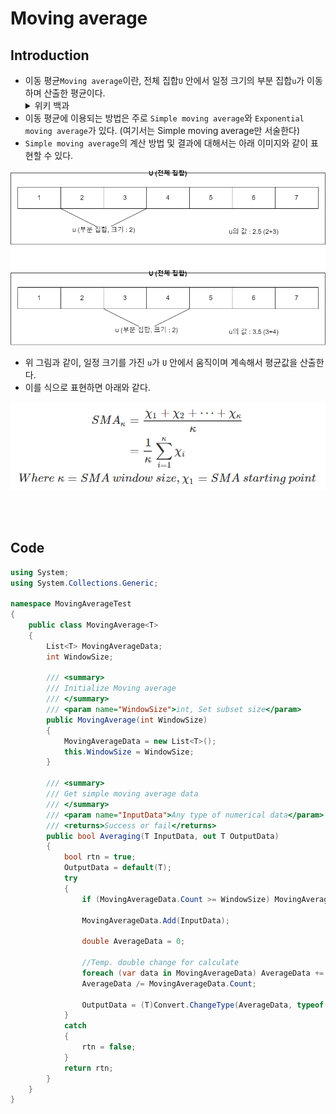 <h1 id="title">Moving average</h1>

<h2 id="intro">Introduction</h2>


- 이동 평균`Moving average`이란, 전체 집합`U` 안에서 일정 크기의 부분 집합`u`가 이동하며 산출한 평균이다.<br>
    <details>
        <summary>위키 백과</summary>
        <p>
        &nbsp;&nbsp;In statistics, a moving average (rolling average or running average) is a calculation to analyze data points by creating a series of averages of different subsets of the full data set. It is also called a moving mean (MM) or rolling mean and is a type of finite impulse response filter. Variations include: simple, cumulative, or weighted forms.
        </p>
        <p>
        &nbsp;&nbsp;Given a series of numbers and a fixed subset size, the first element of the moving average is obtained by taking the average of the initial fixed subset of the number series. Then the subset is modified by "shifting forward"; that is, excluding the first number of the series and including the next value in the subset.
        </p>
        <p>
        &nbsp;&nbsp;A moving average is commonly used with time series data to smooth out short-term fluctuations and highlight longer-term trends or cycles. The threshold between short-term and long-term depends on the application, and the parameters of the moving average will be set accordingly. For example, it is often used in technical analysis of financial data, like stock prices, returns or trading volumes. It is also used in economics to examine gross domestic product, employment or other macroeconomic time series. Mathematically, a moving average is a type of convolution and so it can be viewed as an example of a low-pass filter used in signal processing. When used with non-time series data, a moving average filters higher frequency components without any specific connection to time, although typically some kind of ordering is implied. Viewed simplistically it can be regarded as smoothing the data.
        </p>
        <p><a href="https://en.wikipedia.org/wiki/Moving_average">[위키 백과]</a></p>
    </details>
- 이동 평균에 이용되는 방법은 주로 `Simple moving average`와 `Exponential moving average`가 있다. (여기서는 Simple moving average만 서술한다)
- `Simple moving average`의 계산 방법 및 결과에 대해서는 아래 이미지와 같이 표현할 수 있다.

![이미지](./MovingAverage.png)
<br>

- 위 그림과 같이, 일정 크기를 가진 `u`가 `U` 안에서 움직이며 계속해서 평균값을 산출한다.
- 이를 식으로 표현하면 아래와 같다.

![이미지2](./SMA.png)

<br><br>

<h2 id="code">Code</h2>


```cs
using System;
using System.Collections.Generic;

namespace MovingAverageTest
{
    public class MovingAverage<T>
    {
        List<T> MovingAverageData;
        int WindowSize;

        /// <summary>
        /// Initialize Moving average
        /// </summary>
        /// <param name="WindowSize">int, Set subset size</param>
        public MovingAverage(int WindowSize)
        {
            MovingAverageData = new List<T>();
            this.WindowSize = WindowSize;
        }

        /// <summary>
        /// Get simple moving average data
        /// </summary>
        /// <param name="InputData">Any type of numerical data</param>
        /// <returns>Success or fail</returns>
        public bool Averaging(T InputData, out T OutputData)
        {
            bool rtn = true;
            OutputData = default(T);
            try
            {
                if (MovingAverageData.Count >= WindowSize) MovingAverageData.RemoveAt(0);

                MovingAverageData.Add(InputData);

                double AverageData = 0;

                //Temp. double change for calculate
                foreach (var data in MovingAverageData) AverageData += (double)Convert.ChangeType(data, typeof(double));
                AverageData /= MovingAverageData.Count;

                OutputData = (T)Convert.ChangeType(AverageData, typeof(T));
            }
            catch
            {
                rtn = false;
            }
            return rtn;
        }
    }
}
```